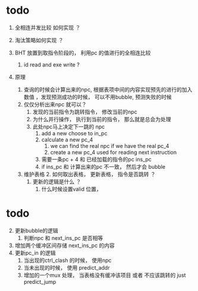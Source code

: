 # todo
1. 全相连并发比较 如何实现 ？
2. 淘汰策略如何实现 ？

3. BHT 放置到取指令阶段的， 利用pc 的值进行的全相连比较
    1. id read and exe write ?
    

4. 原理
    1. 查询的时候会计算出来的npc, 根据表项中间的内容实现预先的进行的加入数值
    ，发现预测成功的时候， 可以不用bubble, 预测失败的时候
    2. 仅仅分析出来npc 就可以？
        1. 发现的当前指令为跳转指令， 修改当前的npc
        2. 为什么并行操作， 执行到当前的指令， 那么就是总会为处理
        3. 此处npc马上决定下一跳的 npc
            1. add a new choose to in_pc
            2. calculate a new pc_4
                1. we can find the real npc if we have the real pc_4
                3. create a new pc_4 used for reading next instruction
            4. 需要一条pc + 4 和 已经加载的指令的pc ins_pc
            5. if ins_pc 和 计算出来的pc 不一致， 然后才会 bubble
    3. 维护表格
        2. 如何取出表格， 更新表格， 指令是否跳转 ？
        1. 更新的逻辑是什么 ？
            1. 什么时候设置valid 位置， 
    


# todo
2. 更新bubble的逻辑
    1. 判断npc 和 next_ins_pc 是否相等
3. 增加两个缓冲区间存储 next_ins_pc 的内容
4. 更新pc_in 的逻辑
    1. 当出现的ctrl_clash 的时候， 使用npc
    2. 当未出现的时候， 使用 predict_addr
    3. 增加的一个mux 处理， 当表格没有缓冲该项目 或者 不应该跳转的 just predict_jump

